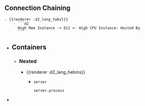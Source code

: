 ## Connection Chaining
	- {{renderer :d2_lang_twbvl}}
		- ```d2
		  High Mem Instance -> EC2 <- High CPU Instance: Hosted By
		  ```
- ## Containers
	- ### Nested
		- {{renderer :d2_lang_hebms}}
			- ```d2
			  server
			  
			  server.process
			  ```
-